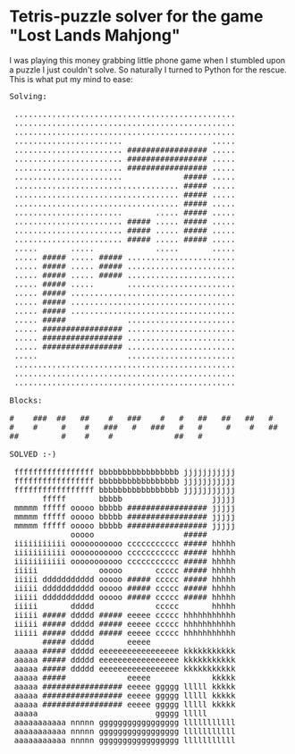 # Tetris-puzzle solver for the game "Lost Lands Mahjong"

I was playing this money grabbing little phone game when I stumbled upon a puzzle I just couldn't solve. 
So naturally I turned to Python for the rescue.
This is what put my mind to ease:

<pre>
Solving:

 ...............................................
 ...............................................
 ...............................................
 .......................                   .....
 ....................... ################# .....
 ....................... ################# .....
 ....................... ################# .....
 .......................             ##### .....
 ................................... ##### .....
 ................................... ##### .....
 ................................... ##### .....
 .......................       ..... ##### .....
 ....................... ##### ..... ##### .....
 ....................... ##### ..... ##### .....
 ....................... ##### ..... ##### .....
 .....       .....             .....       .....
 ..... ##### ..... ##### .......................
 ..... ##### ..... ##### .......................
 ..... ##### ..... ##### .......................
 ..... ##### .....       .......................
 ..... ##### ...................................
 ..... ##### ...................................
 ..... ##### ...................................
 ..... #####             .......................
 ..... ################# .......................
 ..... ################# .......................
 ..... ################# .......................
 .....                   .......................
 ...............................................
 ...............................................
 ...............................................

Blocks:

#    ###  ##   ##    #   ###    #   #   ##   ##   ##   #    #    #    #
#    #     #    #   ###   #   ###   #   #     #    #   ##             ##
##         #    #    #             ##   #                              #

SOLVED :-)

 fffffffffffffffff bbbbbbbbbbbbbbbbb jjjjjjjjjjj
 fffffffffffffffff bbbbbbbbbbbbbbbbb jjjjjjjjjjj
 fffffffffffffffff bbbbbbbbbbbbbbbbb jjjjjjjjjjj
       fffff       bbbbb                   jjjjj
 mmmmm fffff ooooo bbbbb ################# jjjjj
 mmmmm fffff ooooo bbbbb ################# jjjjj
 mmmmm fffff ooooo bbbbb ################# jjjjj
             ooooo                   #####
 iiiiiiiiiii ooooooooooo ccccccccccc ##### hhhhh
 iiiiiiiiiii ooooooooooo ccccccccccc ##### hhhhh
 iiiiiiiiiii ooooooooooo ccccccccccc ##### hhhhh
 iiiii             ooooo       ccccc ##### hhhhh
 iiiii ddddddddddd ooooo ##### ccccc ##### hhhhh
 iiiii ddddddddddd ooooo ##### ccccc ##### hhhhh
 iiiii ddddddddddd ooooo ##### ccccc ##### hhhhh
 iiiii       ddddd             ccccc       hhhhh
 iiiii ##### ddddd ##### eeeee ccccc hhhhhhhhhhh
 iiiii ##### ddddd ##### eeeee ccccc hhhhhhhhhhh
 iiiii ##### ddddd ##### eeeee ccccc hhhhhhhhhhh
       ##### ddddd       eeeee
 aaaaa ##### ddddd eeeeeeeeeeeeeeeee kkkkkkkkkkk
 aaaaa ##### ddddd eeeeeeeeeeeeeeeee kkkkkkkkkkk
 aaaaa ##### ddddd eeeeeeeeeeeeeeeee kkkkkkkkkkk
 aaaaa #####             eeeee             kkkkk
 aaaaa ################# eeeee ggggg lllll kkkkk
 aaaaa ################# eeeee ggggg lllll kkkkk
 aaaaa ################# eeeee ggggg lllll kkkkk
 aaaaa                         ggggg lllll
 aaaaaaaaaaa nnnnn ggggggggggggggggg lllllllllll
 aaaaaaaaaaa nnnnn ggggggggggggggggg lllllllllll
 aaaaaaaaaaa nnnnn ggggggggggggggggg lllllllllll
</pre>